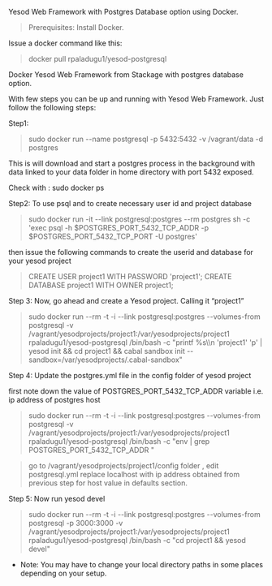 Yesod Web Framework with Postgres Database option using Docker. 

> Prerequisites: Install Docker. 

Issue a docker command like this:
> docker pull rpaladugu1/yesod-postgresql

Docker Yesod Web Framework from Stackage with postgres database option.

With few steps you can be up and running with Yesod Web Framework. Just follow the following steps:

Step1:

> sudo docker run --name postgresql -p 5432:5432 -v /vagrant/data -d postgres

This is will download and start a postgres process in the background with data linked to your data folder in home directory with port 5432 exposed.

Check with : sudo docker ps

Step2: To use psql and to create necessary user id and project database

> sudo docker run -it --link postgresql:postgres --rm postgres sh -c 'exec psql -h $POSTGRES_PORT_5432_TCP_ADDR -p $POSTGRES_PORT_5432_TCP_PORT -U postgres'

then issue the following commands to create the userid and database for your yesod project

> CREATE USER project1 WITH PASSWORD 'project1';
> CREATE DATABASE project1 WITH OWNER project1;

Step 3: Now, go ahead and create a Yesod project. Calling it “project1”

> sudo docker run --rm -t -i --link postgresql:postgres  --volumes-from postgresql  -v /vagrant/yesodprojects/project1:/var/yesodprojects/project1 rpaladugu1/yesod-postgresql /bin/bash -c "printf %s\\\n 'project1' 'p' | yesod init && cd project1 && cabal sandbox init --sandbox=/var/yesodprojects/.cabal-sandbox"

Step 4: Update the postgres.yml file in the config folder of yesod project

first note down the value of POSTGRES_PORT_5432_TCP_ADDR variable i.e. ip address of postgres host

> sudo docker run --rm -t -i --link postgresql:postgres  --volumes-from postgresql -v /vagrant/yesodprojects/project1:/var/yesodprojects/project1 rpaladugu1/yesod-postgresql /bin/bash -c "env | grep POSTGRES_PORT_5432_TCP_ADDR "

> go to /vagrant/yesodprojects/project1/config folder , edit postgresql.yml replace localhost with ip address obtained from previous step for host value in defaults section.

Step 5: Now run yesod devel

> sudo docker run --rm -t -i --link postgresql:postgres  --volumes-from postgresql -p 3000:3000 -v /vagrant/yesodprojects/project1:/var/yesodprojects/project1 rpaladugu1/yesod-postgresql /bin/bash -c "cd project1   && yesod devel"

* Note: You may have to change your local directory paths in some places depending on your setup.

